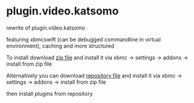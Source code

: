 plugin.video.katsomo
============

rewrite of plugin.video.katsomo

featuring xbmcswift (can be debugged commandline in virtual environment), caching and more structured

To install download [zip file](https://github.com/pasiz/plugin.video.katsomo/archive/master.zip)
and install it via xbmc -> settings -> addons -> install from zip file

Alternatively you can download [repository file](https://github.com/pasiz/repository/tree/master/data/repository.fiplugins) 
and install it via xbmc -> settings -> addons -> install from zip file

then install plugins from repository
